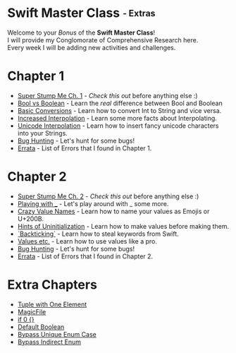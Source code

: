# **Swift Master Class <sub><sup>- Extras</sup></sub>**

Welcome to your *Bonus* of the **Swift Master Class**!<br>
I will provide my Conglomorate of Comprehensive Research here.<br> Every week I will be adding new activities and challenges.

# **Chapter 1**

- [Super Stump Me Ch. 1](https://jonp.io/swift/StumpMe) - _Check this out_ before anything else :)
- [Bool vs Boolean](https://jonp.io/swift/BoolBoolean) - Learn the *real* difference between Bool and Boolean
- [Basic Conversions](https://jonp.io/swift/BasicConversions) - Learn how to convert Int to String and vice versa.
- [Increased Interpolation](https://jonp.io/swift/IncreasedInterpolation) - Learn some more facts about Interpolating.
- [Unicode Interpolation](https://jonp.io/swift/UnicodeInterpolation) - Learn how to insert fancy unicode characters into your Strings.
- [Bug Hunting](https://jonp.io/swift/BugHunting) - Let's hunt for some bugs!
- [Errata](https://jonp.io/swift/Errata) - List of Errors that I found in Chapter 1.

# **Chapter 2**

- [Super Stump Me Ch. 2](https://jonp.io) - _Check this out_ before anything else :)
- [Playing with _](https://jonp.io) - Let's play around with _ some more.
- [Crazy Value Names](https://jonp.io) - Learn how to name your values as Emojis or U+200B.
- [Hints of Uninitialization](https://jonp.io) - Learn how to make values before making them.
- [\`Backticking\`](https://jonp.io) - Learn how to steal keywords from Swift.
- [Values etc.](https://jonp.io) - Learn how to use values like a pro.
- [Bug Hunting](https://jonp.io) - Let's hunt for some bugs!
- [Errata](https://jonp.io) - List of Errors that I found in Chapter 2.

# **Extra Chapters**
- [Tuple with One Element](https://jonp.io/swift/TupleWithOneElement)
- [MagicFile](https://jonp.io/swift/MagicFile)
- [if 0 {}](https://jonp.io/swift/if0)
- [Default Boolean](https://jonp.io/swift/DefaultBoolean)
- [Bypass Unique Enum Case](https://jonp.io/swift/BypassUniqueEnumCase)
- [Bypass Indirect Enum](https://jonp.io/swift/BypassIndirectEnum)